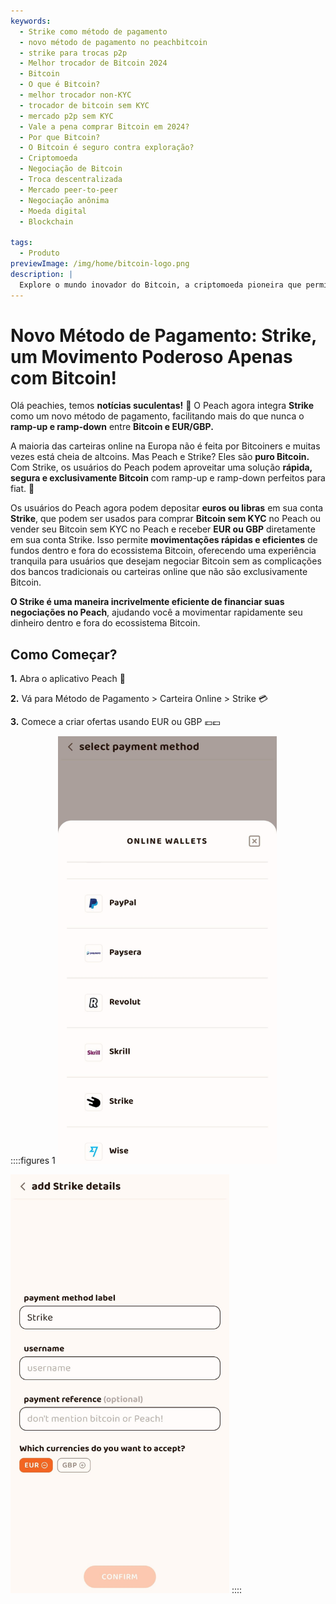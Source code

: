 ```yaml
---
keywords:
  - Strike como método de pagamento
  - novo método de pagamento no peachbitcoin
  - strike para trocas p2p
  - Melhor trocador de Bitcoin 2024
  - Bitcoin
  - O que é Bitcoin?
  - melhor trocador non-KYC
  - trocador de bitcoin sem KYC
  - mercado p2p sem KYC
  - Vale a pena comprar Bitcoin em 2024?
  - Por que Bitcoin?
  - O Bitcoin é seguro contra exploração?
  - Criptomoeda
  - Negociação de Bitcoin
  - Troca descentralizada
  - Mercado peer-to-peer
  - Negociação anônima
  - Moeda digital
  - Blockchain

tags:
  - Produto
previewImage: /img/home/bitcoin-logo.png
description: |
  Explore o mundo inovador do Bitcoin, a criptomoeda pioneira que permite transações seguras e descentralizadas através de uma rede global. Aprenda sobre os principais trocadores de Bitcoin sem KYC, mercados de negociação peer-to-peer e os benefícios das transações anônimas com Bitcoin. Descubra por que o Bitcoin continua sendo um investimento valioso em 2024 e como ele se mantém seguro contra exploração.
---
```


# Novo Método de Pagamento: Strike, um Movimento Poderoso Apenas com Bitcoin!

Olá peachies, temos **notícias suculentas!** 🍑 O Peach agora integra **Strike** como um novo método de pagamento, facilitando mais do que nunca o **ramp-up e ramp-down** entre **Bitcoin e EUR/GBP.**

A maioria das carteiras online na Europa não é feita por Bitcoiners e muitas vezes está cheia de altcoins. Mas Peach e Strike? Eles são **puro Bitcoin.** Com Strike, os usuários do Peach podem aproveitar uma solução **rápida, segura e exclusivamente Bitcoin** com ramp-up e ramp-down perfeitos para fiat. 💸

Os usuários do Peach agora podem depositar **euros ou libras** em sua conta **Strike**, que podem ser usados para comprar **Bitcoin sem KYC** no Peach ou vender seu Bitcoin sem KYC no Peach e receber **EUR ou GBP** diretamente em sua conta Strike. Isso permite **movimentações rápidas e eficientes** de fundos dentro e fora do ecossistema Bitcoin, oferecendo uma experiência tranquila para usuários que desejam negociar Bitcoin sem as complicações dos bancos tradicionais ou carteiras online que não são exclusivamente Bitcoin.

**O Strike é uma maneira incrivelmente eficiente de financiar suas negociações no Peach**, ajudando você a movimentar rapidamente seu dinheiro dentro e fora do ecossistema Bitcoin.

## Como Começar?

**1.** Abra o aplicativo Peach 📱

**2.** Vá para Método de Pagamento > Carteira Online > Strike 💳

**3.** Comece a criar ofertas usando EUR ou GBP 💶💷

::::figures 1
<img src="/img/blog/PMstrike/select_strike.jpg" alt="Selecionar Strike" style="width: 80%; max-width: 350px;">

<img src="/img/blog/PMstrike/strike.jpg" alt="Strike" style="width: 80%; max-width: 350px;">
::::
